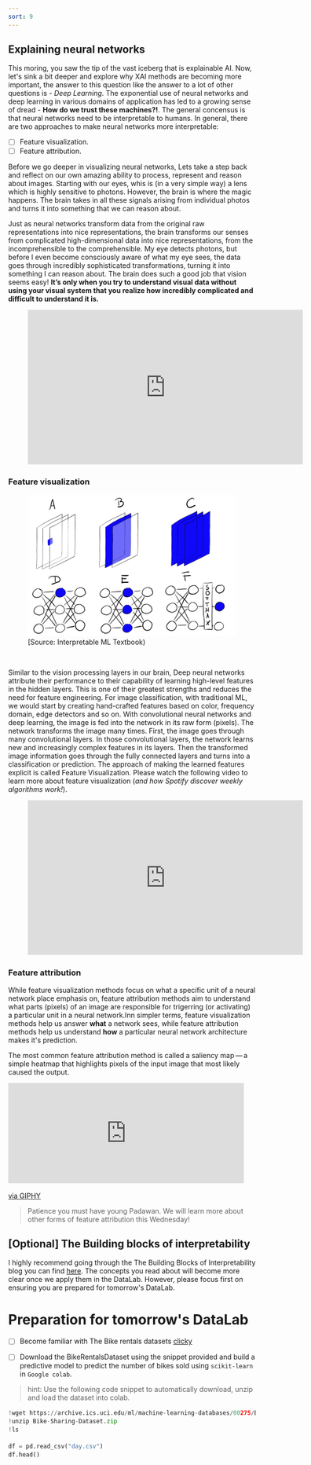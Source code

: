 ```yaml
---
sort: 9
---
```


## Explaining neural networks

This moring, you saw the tip of the vast iceberg that is explainable AI. Now,
let's sink a bit deeper and explore why XAI methods are becoming more important,
the answer to this question like the answer to a lot of other questions is  -
*Deep Learning*. The exponential use of neural networks and deep learning in
various domains of application has led to a growing sense of dread -
**How do we trust these machines?!**. The general concensus is that neural
networks need to be interpretable to humans. In general, there are two
approaches to make neural networks more interpretable:
- [ ] Feature visualization.
- [ ] Feature attribution.

Before we go deeper in visualizing neural networks, Lets take a step back and reflect on our own amazing ability to process, represent and reason about images.
Starting with our eyes, whis is (in a very simple way) a lens which is highly sensitive to photons. However, the brain is where the magic happens. The brain takes in all these signals arising from individual photos and turns it into something that we can reason about.

Just as neural networks transform data from the original raw representations into nice representations, the brain transforms our senses from complicated high-dimensional data into nice representations, from the incomprehensible to the comprehensible. My eye detects photons, but before I even become consciously aware of what my eye sees, the data goes through incredibly sophisticated transformations, turning it into something I can reason about. The brain does such a good job that vision seems easy! **It’s only when you try to understand visual data without using your visual system that you realize how incredibly complicated and difficult to understand it is.**

<!-- blank line -->
<figure class="video_container">
<iframe width="560" height="315" src="https://www.youtube-nocookie.com/embed/MgMNUne9j9c?controls=0" title="YouTube video player" frameborder="0" allow="accelerometer; autoplay; clipboard-write; encrypted-media; gyroscope; picture-in-picture" allowfullscreen></iframe>
</figure>
<!-- blank line -->


### Feature visualization

<figure>
    <img src=".\images\feature_vis.PNG" />
    <figcaption>[Source: Interpretable ML Textbook)</figcaption>
</figure>
<br>

Similar to the vision processing layers in our brain, Deep neural networks
attribute their performance to their capability of
learning high-level features in the hidden layers. This is one of their
greatest strengths and reduces the need for feature engineering. For image
classification, with traditional ML, we would start by creating hand-crafted
features based on color, frequency domain, edge detectors and so on.
With convolutional neural networks and deep learning, the image is fed into the
network in its raw form (pixels). The network transforms the image many times.
First, the image goes through many convolutional layers. In those convolutional
layers, the network learns new and increasingly complex features in its layers.
Then the transformed image information goes through the fully connected layers
and turns into a classification or prediction. The approach of making the
learned features explicit is called Feature Visualization. Please watch the
following video to learn more about feature visualization
(*and how Spotify discover weekly algorithms work!*).

<!-- blank line -->
<figure class="video_container">
<iframe width="560" height="315" src="https://www.youtube.com/embed/McgxRxi2Jqo" title="YouTube video player" frameborder="0" allow="accelerometer; autoplay; clipboard-write; encrypted-media; gyroscope; picture-in-picture" allowfullscreen></iframe>
</figure>
<!-- blank line -->


### Feature attribution

While feature visualization methods focus on what a specific unit of a neural network place emphasis on, feature attribution methods aim to understand what parts (pixels) of an image are responsible for trigerring (or activating) a particular unit in a neural network.Inn simpler terms, feature visualization methods help us answer **what** a network sees, while feature attribution methods help us understand **how** a particular neural network architecture makes it's prediction.

The most common feature attribution method is called a saliency map — a simple heatmap that highlights pixels of the input image that most likely caused the output.

<iframe src="https://giphy.com/embed/26DN48mfu3uWJ3J7y" width="480" height="204" frameBorder="0" class="giphy-embed" allowFullScreen></iframe>
<p><a href="https://giphy.com/gifs/26DN48mfu3uWJ3J7y">via GIPHY</a></p>

> Patience you must have young Padawan. We will learn more about other forms of feature attribution this Wednesday!

## [Optional] The Building blocks of interpretability
I highly recommend going through the The Building Blocks of Interpretability blog you can find [here](https://distill.pub/2018/building-blocks/). The concepts you read about will become more clear once we apply them in the DataLab. However, please focus first on ensuring you are prepared for tomorrow's DataLab.

# Preparation for tomorrow's DataLab

- [ ] Become familiar with The Bike rentals datasets [clicky](https://christophm.github.io/interpretable-ml-book/bike-data.html)

- [ ] Download the BikeRentalsDataset using the snippet provided and build a predictive model to predict the number of bikes sold using ```scikit-learn``` in ```Google colab```.

> hint: Use the following code snippet to automatically download, unzip and load the dataset into colab.

```python
!wget https://archive.ics.uci.edu/ml/machine-learning-databases/00275/Bike-Sharing-Dataset.zip
!unzip Bike-Sharing-Dataset.zip
!ls

df = pd.read_csv("day.csv")
df.head()
```

